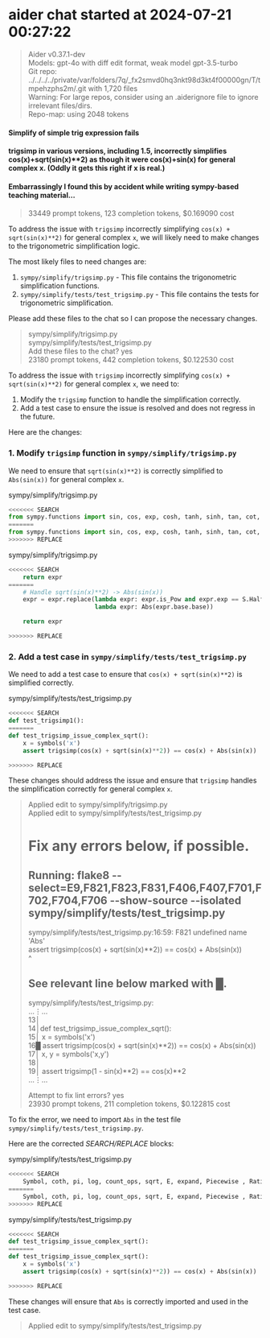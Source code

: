 
# aider chat started at 2024-07-21 00:27:22

> Aider v0.37.1-dev  
> Models: gpt-4o with diff edit format, weak model gpt-3.5-turbo  
> Git repo: ../../../../private/var/folders/7q/_fx2smvd0hq3nkt98d3kt4f00000gn/T/tmpehzphs2m/.git with 1,720 files  
> Warning: For large repos, consider using an .aiderignore file to ignore irrelevant files/dirs.  
> Repo-map: using 2048 tokens  

#### Simplify of simple trig expression fails  
#### trigsimp in various versions, including 1.5, incorrectly simplifies cos(x)+sqrt(sin(x)**2) as though it were cos(x)+sin(x) for general complex x. (Oddly it gets this right if x is real.)  
####   
#### Embarrassingly I found this by accident while writing sympy-based teaching material...  
####  
> 33449 prompt tokens, 123 completion tokens, $0.169090 cost  

To address the issue with `trigsimp` incorrectly simplifying `cos(x) + sqrt(sin(x)**2)` for general complex `x`, we will likely need to make changes to the trigonometric simplification logic.

The most likely files to need changes are:
1. `sympy/simplify/trigsimp.py` - This file contains the trigonometric simplification functions.
2. `sympy/simplify/tests/test_trigsimp.py` - This file contains the tests for trigonometric simplification.

Please add these files to the chat so I can propose the necessary changes.

> sympy/simplify/trigsimp.py  
> sympy/simplify/tests/test_trigsimp.py  
> Add these files to the chat? yes  
> 23180 prompt tokens, 442 completion tokens, $0.122530 cost  

To address the issue with `trigsimp` incorrectly simplifying `cos(x) + sqrt(sin(x)**2)` for general complex `x`, we need to:

1. Modify the `trigsimp` function to handle the simplification correctly.
2. Add a test case to ensure the issue is resolved and does not regress in the future.

Here are the changes:

### 1. Modify `trigsimp` function in `sympy/simplify/trigsimp.py`

We need to ensure that `sqrt(sin(x)**2)` is correctly simplified to `Abs(sin(x))` for general complex `x`.

sympy/simplify/trigsimp.py
```python
<<<<<<< SEARCH
from sympy.functions import sin, cos, exp, cosh, tanh, sinh, tan, cot, coth
=======
from sympy.functions import sin, cos, exp, cosh, tanh, sinh, tan, cot, coth, Abs
>>>>>>> REPLACE
```

sympy/simplify/trigsimp.py
```python
<<<<<<< SEARCH
    return expr
=======
    # Handle sqrt(sin(x)**2) -> Abs(sin(x))
    expr = expr.replace(lambda expr: expr.is_Pow and expr.exp == S.Half and expr.base.is_Pow and expr.base.exp == 2,
                        lambda expr: Abs(expr.base.base))

    return expr

>>>>>>> REPLACE
```

### 2. Add a test case in `sympy/simplify/tests/test_trigsimp.py`

We need to add a test case to ensure that `cos(x) + sqrt(sin(x)**2)` is simplified correctly.

sympy/simplify/tests/test_trigsimp.py
```python
<<<<<<< SEARCH
def test_trigsimp1():
=======
def test_trigsimp_issue_complex_sqrt():
    x = symbols('x')
    assert trigsimp(cos(x) + sqrt(sin(x)**2)) == cos(x) + Abs(sin(x))

>>>>>>> REPLACE
```

These changes should address the issue and ensure that `trigsimp` handles the simplification correctly for general complex `x`.

> Applied edit to sympy/simplify/trigsimp.py  
> Applied edit to sympy/simplify/tests/test_trigsimp.py  
>  
> # Fix any errors below, if possible.  
>  
> ## Running: flake8 --select=E9,F821,F823,F831,F406,F407,F701,F702,F704,F706 --show-source --isolated sympy/simplify/tests/test_trigsimp.py  
>  
> sympy/simplify/tests/test_trigsimp.py:16:59: F821 undefined name 'Abs'  
> assert trigsimp(cos(x) + sqrt(sin(x)**2)) == cos(x) + Abs(sin(x))  
> ^  
>  
> ## See relevant line below marked with █.  
>  
> sympy/simplify/tests/test_trigsimp.py:  
> ...⋮...  
> 13│  
> 14│def test_trigsimp_issue_complex_sqrt():  
> 15│    x = symbols('x')  
> 16█    assert trigsimp(cos(x) + sqrt(sin(x)**2)) == cos(x) + Abs(sin(x))  
> 17│    x, y = symbols('x,y')  
> 18│  
> 19│    assert trigsimp(1 - sin(x)**2) == cos(x)**2  
> ...⋮...  
>  
> Attempt to fix lint errors? yes  
> 23930 prompt tokens, 211 completion tokens, $0.122815 cost  

To fix the error, we need to import `Abs` in the test file `sympy/simplify/tests/test_trigsimp.py`.

Here are the corrected *SEARCH/REPLACE* blocks:

sympy/simplify/tests/test_trigsimp.py
```python
<<<<<<< SEARCH
    Symbol, coth, pi, log, count_ops, sqrt, E, expand, Piecewise , Rational
=======
    Symbol, coth, pi, log, count_ops, sqrt, E, expand, Piecewise , Rational, Abs
>>>>>>> REPLACE
```

sympy/simplify/tests/test_trigsimp.py
```python
<<<<<<< SEARCH
def test_trigsimp_issue_complex_sqrt():
=======
def test_trigsimp_issue_complex_sqrt():
    x = symbols('x')
    assert trigsimp(cos(x) + sqrt(sin(x)**2)) == cos(x) + Abs(sin(x))

>>>>>>> REPLACE
```

These changes will ensure that `Abs` is correctly imported and used in the test case.

> Applied edit to sympy/simplify/tests/test_trigsimp.py  
